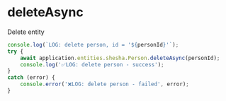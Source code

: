 # deleteAsync

Delete entity

```typescript
console.log(`LOG: delete person, id = '${personId}'`);
try {
	await application.entities.shesha.Person.deleteAsync(personId);
	console.log('✅LOG: delete person - success');
}
catch (error) {
	console.error('❌LOG: delete person - failed', error);
}
```